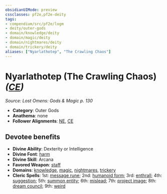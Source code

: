 ```yaml
---
obsidianUIMode: preview
cssclasses: pf2e,pf2e-deity
tags:
- compendium/src/pf2e/logm
- deity/outer-gods
- domain/knowledge/deity
- domain/magic/deity
- domain/nightmares/deity
- domain/trickery/deity
aliases: ["Nyarlathotep", "The Crawling Chaos"]
---
```

# Nyarlathotep (The Crawling Chaos) *([CE](rules/traits/ce-b1.md "Chaotic Evil Alignment Trait"))*  
*Source: Lost Omens: Gods & Magic p. 130*  

- **Category**: Outer Gods
- **Anathema**: none
- **Follower Alignments**: [NE](rules/traits/ne-b1.md "Neutral Evil Alignment Trait"), [CE](rules/traits/ce-b1.md "Chaotic Evil Alignment Trait")

## Devotee benefits

- **Divine Ability**: Dexterity or Intelligence
- **Divine Font**: [harm](compendium/spells/harm.md)
- **Divine Skill**: Arcana
- **Favored Weapon**: [staff](compendium/equipment/items/staff.md)
- **Domains**: [knowledge](compendium/setting/domains.md#Knowledge), [magic](compendium/setting/domains.md#Magic), [nightmares](compendium/setting/domains.md#Nightmares), [trickery](compendium/setting/domains.md#Trickery)
- **Cleric Spells**: 1st: [message rune](compendium/spells/message-rune-logm.md); 2nd: [humanoid form](compendium/spells/humanoid-form.md); 3rd: [enthrall](compendium/spells/enthrall.md); 4th: [suggestion](compendium/spells/suggestion.md); 5th: [summon entity](compendium/spells/summon-entity.md); 6th: [mislead](compendium/spells/mislead.md); 7th: [project image](compendium/spells/project-image.md); 8th: [dream council](compendium/spells/dream-council.md); 9th: [weird](compendium/spells/weird.md)